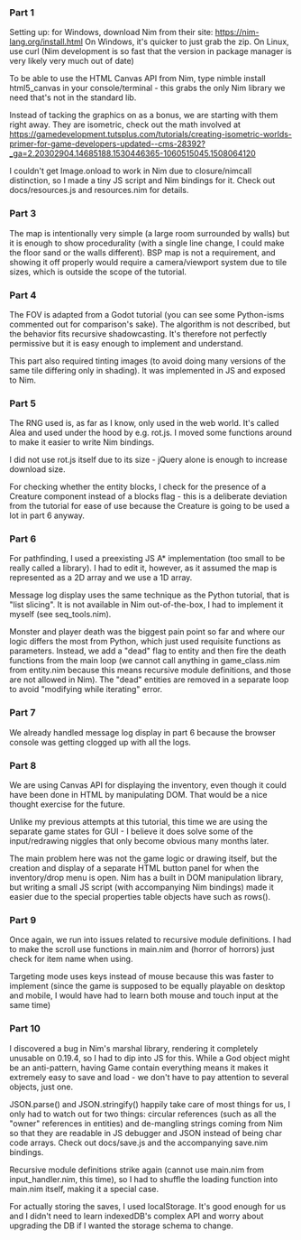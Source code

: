 ### Part 1

Setting up: for Windows, download Nim from their site: https://nim-lang.org/install.html
On Windows, it's quicker to just grab the zip. On Linux, use curl (Nim development is so fast that the version in package manager is very likely very much out of date)

To be able to use the HTML Canvas API from Nim, type nimble install html5_canvas in your console/terminal - this grabs the only Nim library we need that's not in the standard lib.

Instead of tacking the graphics on as a bonus, we are starting with them right away. They are isometric, check out the math involved at https://gamedevelopment.tutsplus.com/tutorials/creating-isometric-worlds-primer-for-game-developers-updated--cms-28392?_ga=2.20302904.14685188.1530446365-1060515045.1508064120

I couldn't get Image.onload to work in Nim due to closure/nimcall distinction, so I made a tiny JS script and Nim bindings for it. Check out docs/resources.js and resources.nim for details.

### Part 3

The map is intentionally very simple (a large room surrounded by walls) but it is enough to show procedurality (with a single line change, I could make the floor sand or the walls different). BSP map is not a requirement, and showing it off properly would require a camera/viewport system due to tile sizes, which is outside the scope of the tutorial.

### Part 4

The FOV is adapted from a Godot tutorial (you can see some Python-isms commented out for comparison's sake). The algorithm is not described, but the behavior fits recursive shadowcasting. It's therefore not perfectly permissive but it is easy enough to implement and understand.

This part also required tinting images (to avoid doing many versions of the same tile differing only in shading). It was implemented in JS and exposed to Nim.

### Part 5

The RNG used is, as far as I know, only used in the web world. It's called Alea and used under the hood by e.g. rot.js. I moved some functions around to make it easier to write Nim bindings.

I did not use rot.js itself due to its size - jQuery alone is enough to increase download size.

For checking whether the entity blocks, I check for the presence of a Creature component instead of a blocks flag - this is a deliberate deviation from the tutorial for ease of use because the Creature is going to be used a lot in part 6 anyway.

### Part 6

For pathfinding, I used a preexisting JS A* implementation (too small to be really called a library). I had to edit it, however, as it assumed the map is represented as a 2D array and we use a 1D array.

Message log display uses the same technique as the Python tutorial, that is "list slicing". It is not available in Nim out-of-the-box, I had to implement it myself (see seq_tools.nim).

Monster and player death was the biggest pain point so far and where our logic differs the most from Python, which just used requisite functions as parameters. Instead, we add a "dead" flag to entity and then fire the death functions from the main loop (we cannot call anything in game_class.nim from entity.nim because this means recursive module definitions, and those are not allowed in Nim). The "dead" entities are removed in a separate loop to avoid "modifying while iterating" error.

### Part 7

We already handled message log display in part 6 because the browser console was getting clogged up with all the logs.

### Part 8

We are using Canvas API for displaying the inventory, even though it could have been done in HTML by manipulating DOM. That would be a nice thought exercise for the future.

Unlike my previous attempts at this tutorial, this time we are using the separate game states for GUI - I believe it does solve some of the input/redrawing niggles that only become obvious many months later.

The main problem here was not the game logic or drawing itself, but the creation and display of a separate HTML button panel for when the inventory/drop menu is open. Nim has a built in DOM manipulation library, but writing a small JS script (with accompanying Nim bindings) made it easier due to the special properties table objects have such as rows().

### Part 9

Once again, we run into issues related to recursive module definitions. I had to make the scroll use functions in main.nim and (horror of horrors) just check for item name when using.

Targeting mode uses keys instead of mouse because this was faster to implement (since the game is supposed to be equally playable on desktop and mobile, I would have had to learn both mouse and touch input at the same time)

### Part 10

I discovered a bug in Nim's marshal library, rendering it completely unusable on 0.19.4, so I had to dip into JS for this. While a God object might be an anti-pattern, having Game contain everything means it makes it extremely easy to save and load - we don't have to pay attention to several objects, just one.

JSON.parse() and JSON.stringify() happily take care of most things for us, I only had to watch out for two things: circular references (such as all the "owner" references in entities) and de-mangling strings coming from Nim so that they are readable in JS debugger and JSON instead of being char code arrays. Check out docs/save.js and the accompanying save.nim bindings.

Recursive module definitions strike again (cannot use main.nim from input_handler.nim, this time), so I had to shuffle the loading function into main.nim itself, making it a special case.

For actually storing the saves, I used localStorage. It's good enough for us and I didn't need to learn indexedDB's complex API and worry about upgrading the DB if I wanted the storage schema to change.
